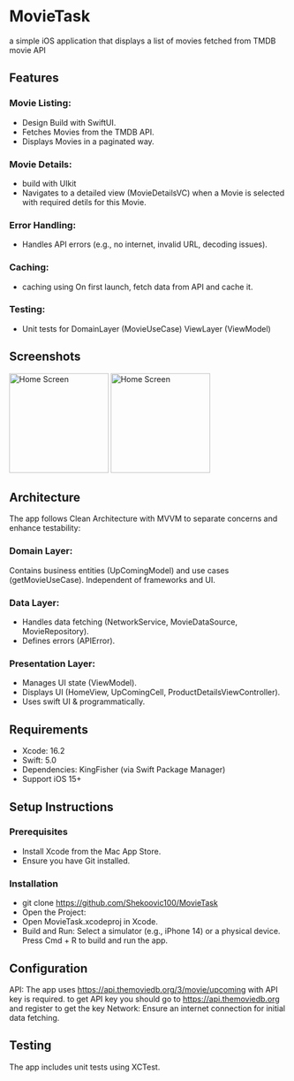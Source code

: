 # MovieTask
a simple iOS application that displays a list of movies fetched from TMDB movie API 

## Features


### Movie Listing:

- Design Build with SwiftUI.
- Fetches Movies from the TMDB API.
- Displays Movies in a paginated way.



### Movie Details:

- build with UIkit
- Navigates to a detailed view (MovieDetailsVC) when a Movie is selected with required detils for this Movie.


### Error Handling:

- Handles API errors (e.g., no internet, invalid URL, decoding issues).

### Caching:

- caching using On first launch, fetch data from API and cache it.

### Testing:

- Unit tests for DomainLayer (MovieUseCase) ViewLayer (ViewModel)

## Screenshots     

<img src="https://github.com/user-attachments/assets/7c4862e7-1bd3-4399-b850-b42358f131b6" alt="Home Screen" width="180"/>
<img src="https://github.com/user-attachments/assets/acae9ffe-9955-4678-823c-8cd0c53b6beb" alt="Home Screen" width="180"/>



## Architecture

The app follows Clean Architecture with MVVM to separate concerns and enhance testability:

### Domain Layer:

Contains business entities (UpComingModel) and use cases (getMovieUseCase).
Independent of frameworks and UI.

### Data Layer:

- Handles data fetching (NetworkService, MovieDataSource, MovieRepository).
- Defines errors (APIError).

### Presentation Layer:

- Manages UI state (ViewModel).
- Displays UI (HomeView, UpComingCell, ProductDetailsViewController).
- Uses swift UI & programmatically.


## Requirements

- Xcode: 16.2
- Swift: 5.0
- Dependencies: KingFisher (via Swift Package Manager)
- Support iOS 15+

## Setup Instructions

### Prerequisites

 - Install Xcode from the Mac App Store.
 - Ensure you have Git installed.

### Installation

- git clone https://github.com/Shekoovic100/MovieTask
- Open the Project:
- Open MovieTask.xcodeproj in Xcode.
- Build and Run:
Select a simulator (e.g., iPhone 14) or a physical device.
Press Cmd + R to build and run the app.


## Configuration

API: The app uses https://api.themoviedb.org/3/movie/upcoming with API key is required.
to get API key you should go to https://api.themoviedb.org and register to get the key 
Network: Ensure an internet connection for initial data fetching. 

## Testing

The app includes unit tests using XCTest.

